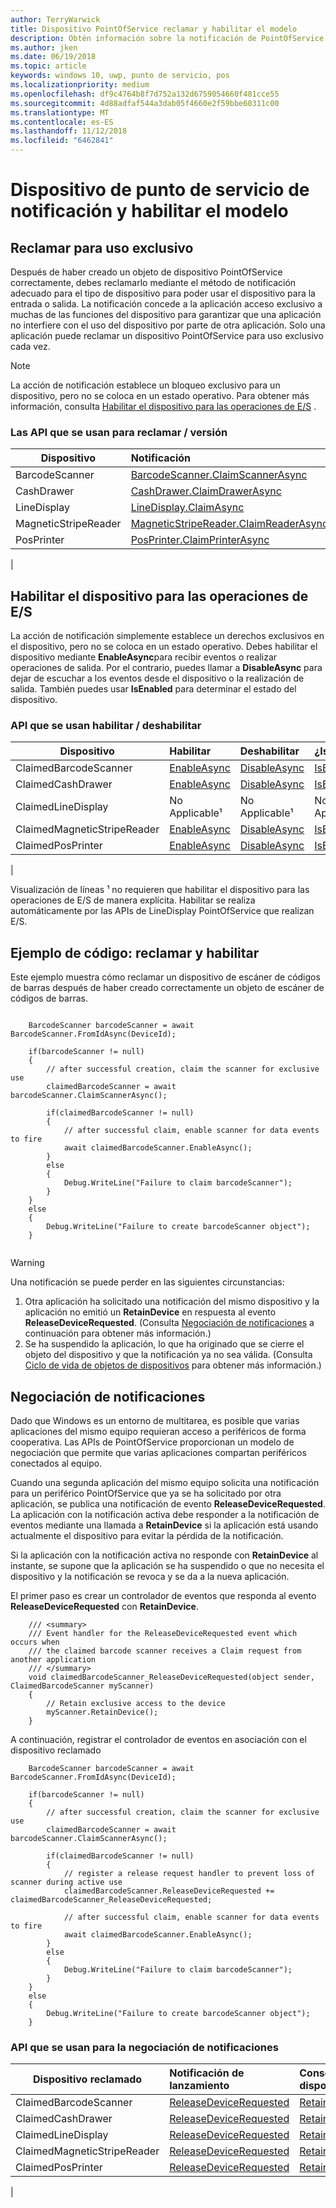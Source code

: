 ```yaml
---
author: TerryWarwick
title: Dispositivo PointOfService reclamar y habilitar el modelo
description: Obtén información sobre la notificación de PointOfService y habilitar el modelo
ms.author: jken
ms.date: 06/19/2018
ms.topic: article
keywords: windows 10, uwp, punto de servicio, pos
ms.localizationpriority: medium
ms.openlocfilehash: df9c4764b8f7d752a132d6759054660f481cce55
ms.sourcegitcommit: 4d88adfaf544a3dab05f4660e2f59bbe60311c00
ms.translationtype: MT
ms.contentlocale: es-ES
ms.lasthandoff: 11/12/2018
ms.locfileid: "6462841"
---
```

# <a name="point-of-service-device-claim-and-enable-model"></a>Dispositivo de punto de servicio de notificación y habilitar el modelo

## <a name="claiming-for-exclusive-use"></a>Reclamar para uso exclusivo

Después de haber creado un objeto de dispositivo PointOfService correctamente, debes reclamarlo mediante el método de notificación adecuado para el tipo de dispositivo para poder usar el dispositivo para la entrada o salida.  La notificación concede a la aplicación acceso exclusivo a muchas de las funciones del dispositivo para garantizar que una aplicación no interfiere con el uso del dispositivo por parte de otra aplicación.  Solo una aplicación puede reclamar un dispositivo PointOfService para uso exclusivo cada vez. 

> [!Note]
> La acción de notificación establece un bloqueo exclusivo para un dispositivo, pero no se coloca en un estado operativo.  Para obtener más información, consulta [Habilitar el dispositivo para las operaciones de E/S](#Enable-device-for-I/O-operations) .

### <a name="apis-used-to-claim--release"></a>Las API que se usan para reclamar / versión

|Dispositivo|Notificación | Lanzamiento | 
|-|:-|:-|
|BarcodeScanner | [BarcodeScanner.ClaimScannerAsync](https://docs.microsoft.com/uwp/api/windows.devices.pointofservice.barcodescanner.claimscannerasync) | [ClaimedBarcodeScanner.Close](https://docs.microsoft.com/uwp/api/windows.devices.pointofservice.claimedbarcodescanner.close) |
|CashDrawer | [CashDrawer.ClaimDrawerAsync](https://docs.microsoft.com/uwp/api/windows.devices.pointofservice.cashdrawer.claimdrawerasync) | [ClaimedCashDrawer.Close](https://docs.microsoft.com/uwp/api/windows.devices.pointofservice.claimedcashdrawer.close) | 
|LineDisplay | [LineDisplay.ClaimAsync](https://docs.microsoft.com/uwp/api/windows.devices.pointofservice.linedisplay.claimasync) |  [ClaimedineDisplay.Close](https://docs.microsoft.com/uwp/api/windows.devices.pointofservice.claimedlinedisplay.close) | 
|MagneticStripeReader | [MagneticStripeReader.ClaimReaderAsync](https://docs.microsoft.com/uwp/api/windows.devices.pointofservice.magneticstripereader.claimreaderasync) |  [ClaimedMagneticStripeReader.Close](https://docs.microsoft.com/uwp/api/windows.devices.pointofservice.claimedmagneticstripereader.close) | 
|PosPrinter | [PosPrinter.ClaimPrinterAsync](https://docs.microsoft.com/uwp/api/windows.devices.pointofservice.posprinter.claimprinterasync) |  [ClaimedPosPrinter.Close](https://docs.microsoft.com/uwp/api/windows.devices.pointofservice.claimedposprinter.close) | 
 | 

## <a name="enable-device-for-io-operations"></a>Habilitar el dispositivo para las operaciones de E/S

La acción de notificación simplemente establece un derechos exclusivos en el dispositivo, pero no se coloca en un estado operativo.  Debes habilitar el dispositivo mediante **EnableAsync**para recibir eventos o realizar operaciones de salida.  Por el contrario, puedes llamar a **DisableAsync** para dejar de escuchar a los eventos desde el dispositivo o la realización de salida.  También puedes usar **IsEnabled** para determinar el estado del dispositivo.

### <a name="apis-used-enable--disable"></a>API que se usan habilitar / deshabilitar

| Dispositivo | Habilitar | Deshabilitar | ¿IsEnabled? |
|-|:-|:-|:-|
|ClaimedBarcodeScanner | [EnableAsync](https://docs.microsoft.com/uwp/api/windows.devices.pointofservice.claimedbarcodescanner.enableasync) | [DisableAsync](https://docs.microsoft.com/uwp/api/windows.devices.pointofservice.claimedbarcodescanner.disableasync) | [IsEnabled](https://docs.microsoft.com/uwp/api/windows.devices.pointofservice.claimedbarcodescanner.isenabled) | 
|ClaimedCashDrawer | [EnableAsync](https://docs.microsoft.com/uwp/api/windows.devices.pointofservice.claimedcashdrawer.enableasync) | [DisableAsync](https://docs.microsoft.com/uwp/api/windows.devices.pointofservice.claimedcashdrawer.disableasync) | [IsEnabled](https://docs.microsoft.com/uwp/api/windows.devices.pointofservice.claimedcashdrawer.isenabled) |
|ClaimedLineDisplay | No Applicable¹ | No Applicable¹ | No Applicable¹ | 
|ClaimedMagneticStripeReader | [EnableAsync](https://docs.microsoft.com/uwp/api/windows.devices.pointofservice.claimedmagneticstripereader.enableasync) | [DisableAsync](https://docs.microsoft.com/uwp/api/windows.devices.pointofservice.claimedmagneticstripereader.disableasync) | [IsEnabled](https://docs.microsoft.com/uwp/api/windows.devices.pointofservice.claimedmagneticstripereader.isenabled) |  
|ClaimedPosPrinter | [EnableAsync](https://docs.microsoft.com/uwp/api/windows.devices.pointofservice.claimedposprinter.enableasync) | [DisableAsync](https://docs.microsoft.com/uwp/api/windows.devices.pointofservice.claimedposprinter.disableasyc) | [IsEnabled](https://docs.microsoft.com/uwp/api/windows.devices.pointofservice.claimedposprinter.isenabled) |
|

Visualización de líneas ¹ no requieren que habilitar el dispositivo para las operaciones de E/S de manera explícita.  Habilitar se realiza automáticamente por las APIs de LineDisplay PointOfService que realizan E/S.

## <a name="code-sample-claim-and-enable"></a>Ejemplo de código: reclamar y habilitar

Este ejemplo muestra cómo reclamar un dispositivo de escáner de códigos de barras después de haber creado correctamente un objeto de escáner de códigos de barras.

```Csharp

    BarcodeScanner barcodeScanner = await BarcodeScanner.FromIdAsync(DeviceId);

    if(barcodeScanner != null)
    {
        // after successful creation, claim the scanner for exclusive use 
        claimedBarcodeScanner = await barcodeScanner.ClaimScannerAsync();

        if(claimedBarcodeScanner != null)
        {
            // after successful claim, enable scanner for data events to fire
            await claimedBarcodeScanner.EnableAsync();
        }
        else
        {
            Debug.WriteLine("Failure to claim barcodeScanner");
        }
    }
    else
    {
        Debug.WriteLine("Failure to create barcodeScanner object");
    }
    
```

> [!Warning]
> Una notificación se puede perder en las siguientes circunstancias:
> 1. Otra aplicación ha solicitado una notificación del mismo dispositivo y la aplicación no emitió un **RetainDevice** en respuesta al evento **ReleaseDeviceRequested**.  (Consulta [Negociación de notificaciones](#Claim-negotiation) a continuación para obtener más información.)
> 2. Se ha suspendido la aplicación, lo que ha originado que se cierre el objeto del dispositivo y que la notificación ya no sea válida. (Consulta [Ciclo de vida de objetos de dispositivos](pos-basics-deviceobject.md#device-object-lifecycle) para obtener más información.)


## <a name="claim-negotiation"></a>Negociación de notificaciones

Dado que Windows es un entorno de multitarea, es posible que varias aplicaciones del mismo equipo requieran acceso a periféricos de forma cooperativa.  Las APIs de PointOfService proporcionan un modelo de negociación que permite que varias aplicaciones compartan periféricos conectados al equipo.

Cuando una segunda aplicación del mismo equipo solicita una notificación para un periférico PointOfService que ya se ha solicitado por otra aplicación, se publica una notificación de evento **ReleaseDeviceRequested**. La aplicación con la notificación activa debe responder a la notificación de eventos mediante una llamada a **RetainDevice** si la aplicación está usando actualmente el dispositivo para evitar la pérdida de la notificación. 

Si la aplicación con la notificación activa no responde con **RetainDevice** al instante, se supone que la aplicación se ha suspendido o que no necesita el dispositivo y la notificación se revoca y se da a la nueva aplicación. 

El primer paso es crear un controlador de eventos que responda al evento **ReleaseDeviceRequested** con **RetainDevice**.  

```Csharp
    /// <summary>
    /// Event handler for the ReleaseDeviceRequested event which occurs when 
    /// the claimed barcode scanner receives a Claim request from another application
    /// </summary>
    void claimedBarcodeScanner_ReleaseDeviceRequested(object sender, ClaimedBarcodeScanner myScanner)
    {
        // Retain exclusive access to the device
        myScanner.RetainDevice();
    }
```

A continuación, registrar el controlador de eventos en asociación con el dispositivo reclamado

```Csharp
    BarcodeScanner barcodeScanner = await BarcodeScanner.FromIdAsync(DeviceId);

    if(barcodeScanner != null)
    {
        // after successful creation, claim the scanner for exclusive use 
        claimedBarcodeScanner = await barcodeScanner.ClaimScannerAsync();

        if(claimedBarcodeScanner != null)
        {
            // register a release request handler to prevent loss of scanner during active use
            claimedBarcodeScanner.ReleaseDeviceRequested += claimedBarcodeScanner_ReleaseDeviceRequested;

            // after successful claim, enable scanner for data events to fire
            await claimedBarcodeScanner.EnableAsync();          
        }
        else
        {
            Debug.WriteLine("Failure to claim barcodeScanner");
        }
    }
    else
    {
        Debug.WriteLine("Failure to create barcodeScanner object");
    }
```



### <a name="apis-used-for-claim-negotiation"></a>API que se usan para la negociación de notificaciones

|Dispositivo reclamado|Notificación de lanzamiento| Conservar dispositivo |
|-|:-|:-|
|ClaimedBarcodeScanner | [ReleaseDeviceRequested](https://docs.microsoft.com/uwp/api/windows.devices.pointofservice.claimedbarcodescanner.releasedevicerequested) | [RetainDevice](https://docs.microsoft.com/uwp/api/windows.devices.pointofservice.claimedbarcodescanner.retaindevice)
|ClaimedCashDrawer | [ReleaseDeviceRequested](https://docs.microsoft.com/uwp/api/windows.devices.pointofservice.claimedcashdrawer.releasedevicerequested) | [RetainDevice](https://docs.microsoft.com/uwp/api/windows.devices.pointofservice.claimedcashdrawer.retaindevice)
|ClaimedLineDisplay | [ReleaseDeviceRequested](https://docs.microsoft.com/uwp/api/windows.devices.pointofservice.claimedlinedisplay.releasedevicerequested) | [RetainDevice](https://docs.microsoft.com/uwp/api/windows.devices.pointofservice.claimedlinedisplay.retaindevice)
|ClaimedMagneticStripeReader | [ReleaseDeviceRequested](https://docs.microsoft.com/uwp/api/windows.devices.pointofservice.claimedmagneticstripereader.releasedevicerequested) | [RetainDevice](https://docs.microsoft.com/uwp/api/windows.devices.pointofservice.claimedlinedisplay.retaindevice)
|ClaimedPosPrinter | [ReleaseDeviceRequested](https://docs.microsoft.com/uwp/api/windows.devices.pointofservice.claimedposprinter.releasedevicerequested) | [RetainDevice](https://docs.microsoft.com/uwp/api/windows.devices.pointofservice.claimedposprinter.retaindevice)
|
